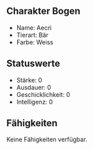 ## Charakter Bogen

  - Name: Aecri
  - Tierart: Bär
  - Farbe: Weiss

## Statuswerte

  - Stärke: 0
  - Ausdauer: 0
  - Geschicklichkeit: 0
  - Intelligenz: 0

## Fähigkeiten

Keine Fähigkeiten verfügbar.